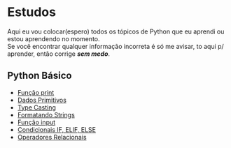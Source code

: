 # **Estudos**

Aqui eu vou colocar(espero) todos os tópicos de Python que eu aprendi ou estou aprendendo no momento.                              
Se você encontrar qualquer informação incorreta é só me avisar, to aqui p/ aprender, então corrige ***sem medo***. 
## 

## Python Básico
- [Função print](https://github.com/Marcelo-4ever/Estudo/blob/main/Estudos/print.md)
- [Dados Primitivos](https://github.com/Marcelo-4ever/Estudo/blob/main/Estudos/dados_primitivos.md)
- [Type Casting](https://github.com/Marcelo-4ever/Estudo/blob/main/Estudos/type_casting.md)
- [Formatando Strings](https://github.com/Marcelo-4ever/Estudo/blob/main/Estudos/formatando_strings.md)
- [Função input](https://github.com/Marcelo-4ever/Estudo/blob/main/Estudos/input.md)
- [Condicionais IF, ELIF, ELSE](https://github.com/Marcelo-4ever/Estudo/blob/main/Estudos/condicionais.md)
- [Operadores Relacionais](https://github.com/Marcelo-4ever/Estudo/blob/main/Estudos/operadores_relacionais.md)
